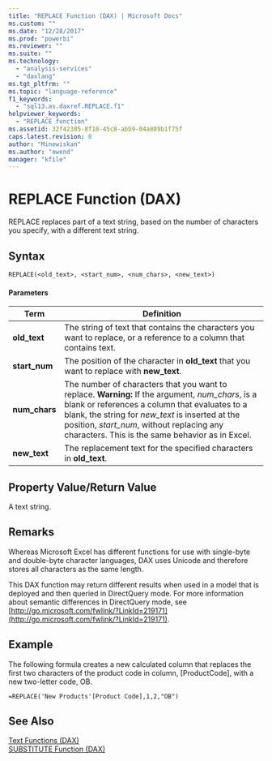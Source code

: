 ```yaml
---
title: "REPLACE Function (DAX) | Microsoft Docs"
ms.custom: ""
ms.date: "12/28/2017"
ms.prod: "powerbi"
ms.reviewer: ""
ms.suite: ""
ms.technology: 
  - "analysis-services"
  - "daxlang"
ms.tgt_pltfrm: ""
ms.topic: "language-reference"
f1_keywords: 
  - "sql13.as.daxref.REPLACE.f1"
helpviewer_keywords: 
  - "REPLACE function"
ms.assetid: 32f42385-8f18-45c8-abb9-04a889b1f75f
caps.latest.revision: 8
author: "Minewiskan"
ms.author: "owend"
manager: "kfile"
---
```

# REPLACE Function (DAX)
REPLACE replaces part of a text string, based on the number of characters you specify, with a different text string.  
  
## Syntax  
  
```  
REPLACE(<old_text>, <start_num>, <num_chars>, <new_text>)  
```  
  
#### Parameters  
  
|Term|Definition|  
|--------|--------------|  
|**old_text**|The string of text that contains the characters you want to replace, or a reference to a column that contains text.|  
|**start_num**|The position of the character in **old_text** that you want to replace with **new_text**.|  
|**num_chars**|The number of characters that you want to replace. **Warning:** If the argument, *num_chars*, is a blank or references a column that evaluates to a blank, the string for *new_text* is inserted at the position, *start_num*, without replacing any characters. This is the same behavior as in Excel.|  
|**new_text**|The replacement text for the specified characters in **old_text**.|  
  
## Property Value/Return Value  
A text string.  
  
## Remarks  
Whereas Microsoft Excel has different functions for use with single-byte and double-byte character languages, DAX uses Unicode and therefore stores all characters as the same length.  
  
This DAX function may return different results when used in a model that is deployed and then queried in DirectQuery mode. For more information about semantic differences in DirectQuery mode, see  [http://go.microsoft.com/fwlink/?LinkId=219171](http://go.microsoft.com/fwlink/?LinkId=219171).  
  
## Example  
The following formula creates a new calculated column that replaces the first two characters of the product code in column, [ProductCode], with a new two-letter code, OB.  
  
```  
=REPLACE('New Products'[Product Code],1,2,"OB")  
```  
  
## See Also  
[Text Functions &#40;DAX&#41;](text-functions-dax.md)  
[SUBSTITUTE Function &#40;DAX&#41;](substitute-function-dax.md)  
  
